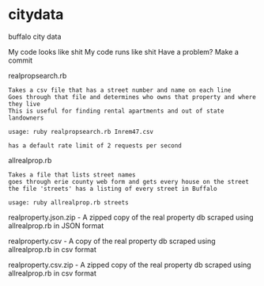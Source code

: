 citydata
========

buffalo city data

My code looks like shit
My code runs like shit
Have a problem?
Make a commit

realpropsearch.rb

    Takes a csv file that has a street number and name on each line
    Goes through that file and determines who owns that property and where they live
    This is useful for finding rental apartments and out of state landowners

    usage: ruby realpropsearch.rb Inrem47.csv

    has a default rate limit of 2 requests per second

allrealprop.rb

    Takes a file that lists street names
    goes through erie county web form and gets every house on the street
    the file 'streets' has a listing of every street in Buffalo

    usage: ruby allrealprop.rb streets

realproperty.json.zip - A zipped copy of the real property db scraped using allrealprop.rb in JSON format

realproperty.csv - A copy of the real property db scraped using allrealprop.rb in csv format

realproperty.csv.zip - A zipped copy of the real property db scraped using allrealprop.rb in csv format
